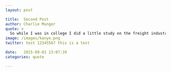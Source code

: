 ```yaml
---
layout: post

title:  Second Post
author: Charlie Munger
quote: >
  So while I was in college I did a little study on the freight industry, the air freight industry. And I looked at this company called Flying Tiger. And I actually put a thousand dollars in it and I remember I thought this air cargo was going to be a thing of the future.
image: /images/kanye.png
twitter: test 12345567 this is a test

date:   2015-09-01 13:07:39
categories: quote

---
```



